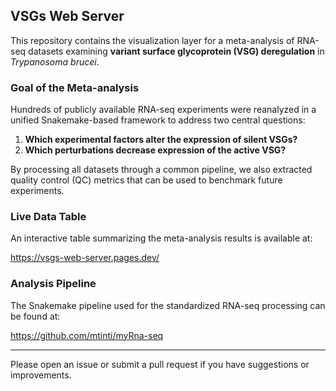 ## VSGs Web Server

This repository contains the visualization layer for a meta-analysis of RNA-seq datasets examining **variant surface glycoprotein (VSG) deregulation** in *Trypanosoma brucei*.

### Goal of the Meta-analysis

Hundreds of publicly available RNA-seq experiments were reanalyzed in a unified Snakemake-based framework to address two central questions:

1. **Which experimental factors alter the expression of silent VSGs?**
2. **Which perturbations decrease expression of the active VSG?**

By processing all datasets through a common pipeline, we also extracted quality control (QC) metrics that can be used to benchmark future experiments.

### Live Data Table

An interactive table summarizing the meta-analysis results is available at:

<https://vsgs-web-server.pages.dev/>

### Analysis Pipeline

The Snakemake pipeline used for the standardized RNA-seq processing can be found at:

<https://github.com/mtinti/myRna-seq>

---

Please open an issue or submit a pull request if you have suggestions or improvements.

